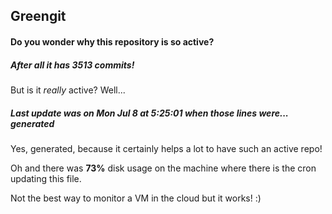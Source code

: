 ## Greengit

#### Do you wonder why this repository is so active?

##### After all it has 3513 commits!

But is it *really* active? Well...

##### Last update was on Mon Jul 8 at 5:25:01 when those lines were... generated

Yes, generated, because it certainly helps a lot to have such an active repo!

Oh and there was **73%** disk usage on the machine
where there is the cron updating this file.

Not the best way to monitor a VM in the cloud but it works! :)
